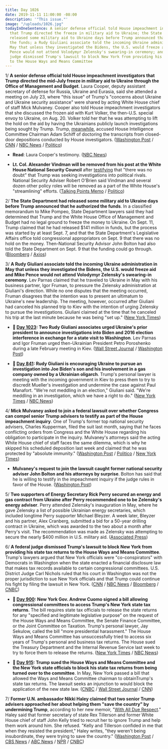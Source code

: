 ```yaml
---
title: Day 1026
date: 2019-11-11 11:00:00 -08:00
description: '"This issue."'
image: "/uploads/1026.jpg"
todayInOneSentence: A senior defense official told House impeachment investigators
  that Trump directed the freeze in military aid to Ukraine; the State Department
  released some military aid to Ukraine days before Trump announced that he authorized
  the funds; a Rudy Giuliani associate told the incoming Ukraine administration in
  May that unless they investigated the Bidens, the U.S. would freeze aid and Mike
  Pence would not attend Volodymyr Zelensky's swearing-in ceremony; and a federal
  judge dismissed Trump's lawsuit to block New York from providing his state tax returns
  to the House Ways and Means Committee
---
```


1/ **A senior defense official told House impeachment investigators that Trump directed the mid-July freeze in military aid to Ukraine through the Office of Management and Budget**. Laura Cooper, deputy assistant secretary of defense for Russia, Ukraine and Eurasia, said she attended a meeting on July 23, where "this issue" of Trump's "concerns about Ukraine and Ukraine security assistance" were shared by acting White House chief of staff Mick Mulvaney. Cooper also told House impeachment investigators that she discussed the frozen aid with Kurt Volker, the then-U.S. special envoy to Ukraine, on Aug. 20. Volker told her that he was attempting to lift the hold on the aid by having the Ukrainians publicly launch investigations being sought by Trump. Trump, [meanwhile](https://twitter.com/realDonaldTrump/status/1193896275093184512), accused House Intelligence Committee Chairman Adam Schiff of doctoring the transcripts from closed-door depositions conducted by House investigators. ([Washington Post](https://www.washingtonpost.com/politics/trump-impeachment-inquiry-live-updates/2019/11/11/bb1f0d60-0472-11ea-8292-c46ee8cb3dce_story.html) / [CNN](https://www.cnn.com/2019/11/11/politics/laura-cooper-tanscript-released/index.html) / [NBC News](https://www.nbcnews.com/politics/trump-impeachment-inquiry/pentagon-official-testifies-trump-directed-freeze-aid-ukraine-n1080256) / [Politico](https://www.politico.com/news/2019/11/11/what-laura-cooper-told-impeachment-investigators-069364))

* **Read**: Laura Cooper's testimony. ([NBC News](https://www.nbcnews.com/politics/trump-impeachment-inquiry/read-transcript-pentagon-official-laura-cooper-s-impeachment-testimony-n1080231))

* **Lt. Col. Alexander Vindman will be removed from his post at the White House National Security Council** after [testifying](https://whatthefuckjusthappenedtoday.com/2019/11/08/day-1023/#1-the-top-ukraine-expert-at-the-nati) that "there was no doubt" that Trump was seeking investigations into political rivals. National Security Adviser Robert O'Brien said Vindman and several dozen other policy roles will be removed as a part of the White House's "streamlining" efforts. ([Talking Points Memo](https://talkingpointsmemo.com/news/national-sec-adviser-top-impeachment-probe-witness-to-be-removed-from-wh-council) / [Politico](https://www.politico.com/news/2019/11/11/trump-plan-shrink-nsc-staff-069317))

2/ **The State Department had released some military aid to Ukraine days before Trump announced that he authorized the funds**. In a classified memorandum to Mike Pompeo, State Department lawyers said they had determined that Trump and the White House Office of Management and Budget had no legal ground to freeze the money to Ukraine. On Sept. 11, Trump claimed that he had released $141 million in funds, but the process was started by at least Sept. 7, and that the State Department's Legislative Affairs office told congressional appropriators on Sept. 9 that there was no hold on the money. Then-National Security Advisor John Bolton had also told the State Department on Sept. 9 that the funding could go through. ([Bloomberg](https://www.bloomberg.com/news/articles/2019-11-09/state-department-freed-ukraine-money-before-trump-says-he-did) / [Axios](https://www.axios.com/trump-impeachment-ukraine-military-aid-a9be7c06-3ea5-4d9b-801a-1cdf6877cc31.html))

3/ **A Rudy Giuliani associate told the incoming Ukraine administration in May that unless they investigated the Bidens, the U.S. would freeze aid and Mike Pence would not attend Volodymyr Zelensky's swearing-in ceremony**. Lev Parnas claimed that he traveled to Ukraine in May with his business partner, Igor Fruman, to pressure the Zelensky administration at Giuliani's direction. While no one disputes that the meeting occurred, Fruman disagrees that the intention was to present an ultimatum to Ukraine's new leadership. The meeting, however, occurred after Giuliani had canceled his planned trip to Kiev with the intention of urging Zelensky to pursue the investigations. Giuliani claimed at the time that he canceled his trip at the last minute because he was being "set up." ([New York Times](https://www.nytimes.com/2019/11/10/nyregion/trump-ukraine-parnas-fruman.html))

* **📌 [Day 1023](https://whatthefuckjusthappenedtoday.com/2019/11/08/day-1023/#two-rudy-giuliani-associates-urged-u): Two Rudy Giuliani associates urged Ukraine's prior president to announce investigations into Biden and 2016 election interference in exchange for a state visit to Washington**. Lev Parnas and Igor Fruman urged then-Ukrainian President Petro Poroshenko during a late February meeting in Kiev. ([Wall Street Journal](https://www.wsj.com/articles/giuliani-associates-urged-ukraines-prior-president-to-open-biden-election-probes-11573247707) / [Washington Post](https://www.washingtonpost.com/national-security/giuliani-associates-pressed-past-president-of-ukraine-to-announce-biden-investigation-in-exchange-for-state-visit/2019/11/08/193b69a4-0273-11ea-8bab-0fc209e065a8_story.html))

* **📌 [Day 841](https://whatthefuckjusthappenedtoday.com/2019/05/10/day-841/): Rudy Giuliani is encouraging Ukraine to pursue an investigation into Joe Biden's son and his involvement in a gas company owned by a Ukrainian oligarch**. Trump's personal lawyer is meeting with the incoming government in Kiev to press them to try to discredit Mueller's investigation and undermine the case against Paul Manafort. "We're not meddling in an election," Giuliani said. "We're meddling in an investigation, which we have a right to do." ([New York Times](https://www.nytimes.com/2019/05/09/us/politics/giuliani-ukraine-trump.html) / [NBC News](https://www.nbcnews.com/politics/meet-the-press/team-trump-wants-another-foreign-government-s-help-2020-n1004191))

4/ **Mick Mulvaney asked to join a federal lawsuit over whether Congress can compel senior Trump advisers to testify as part of the House impeachment inquiry**. One of Trump's former top national security advisers, Charles Kupperman, filed the suit last month, saying that he faces conflicting orders from Congress and the White House regarding his obligation to participate in the inquiry. Mulvaney's attorneys said the acting White House chief of staff faces the same dilemma, which is why he skipped his scheduled deposition last week and claimed that he was protected by "absolute immunity." ([Washington Post](https://www.washingtonpost.com/politics/2019/11/09/mulvaney-asks-join-lawsuit-over-conflicting-demands-impeachment-testimony/) / [Politico](https://www.politico.com/news/2019/11/08/mulvaney-kupperman-suit-068305) / [New York Times](https://www.nytimes.com/2019/11/09/us/politics/mulvaney-trump-impeachment-subpoenas.html))

* **Mulvaney's request to join the lawsuit caught former national security adviser John Bolton and his attorneys by surprise**. Bolton has said that he is willing to testify in the impeachment inquiry if the judge rules in favor of the House. ([Washington Post](https://www.washingtonpost.com/politics/mulvaneys-move-to-join-impeachment-testimony-lawsuit-rankles-bolton-allies/2019/11/10/06f3553a-0332-11ea-8bab-0fc209e065a8_story.html))

5/ **Two supporters of Energy Secretary Rick Perry secured an energy and gas contract from Ukraine after Perry recommended one to be Zelensky's energy adviser**. Perry attended Zelensky's inauguration in May, where he gave Zelensky a list of possible Ukrainian energy secretaries, which included longtime Perry supporter Michael Bleyzer. A week later, Bleyzer and his partner, Alex Cranberg, submitted a bid for a 50-year drilling contract in Ukraine, which was awarded to the two about a month after Perry's visit. The recommendation was made as Zelensky was attempting to secure the nearly $400 million in U.S. military aid. ([Associated Press](https://apnews.com/6d8ae551fb884371a2a592ed85a74426))

6/ **A federal judge dismissed Trump's lawsuit to block New York from providing his state tax returns to the House Ways and Means Committee**. Trump's lawyers argued that New York officials were "co-conspirators" with Democrats in Washington when the state enacted a financial disclosure law that makes tax records available to certain congressional committees. U.S. District Judge Carl Nichols ruled that his court in Washington was not the proper jurisdiction to sue New York officials and that Trump could continue his fight by filing the lawsuit in New York. ([CNN](https://www.cnn.com/2019/11/11/politics/donald-trump-tax-returns/index.html) / [NBC News](https://www.nbcnews.com/politics/donald-trump/judges-tosses-out-trump-s-lawsuit-block-house-committee-getting-n1080076) / [Bloomberg](https://www.bloomberg.com/news/articles/2019-11-11/trump-loses-fight-to-stop-ny-from-giving-tax-returns-to-house) / [CNBC](https://www.cnbc.com/2019/11/11/trump-loses-challenge-to-new-york-law-allowing-tax-returns-release.html))

* **📌 [Day 900](https://whatthefuckjusthappenedtoday.com/2019/07/08/day-900/#1-new-york-gov-andrew-cuomo-signed-a): New York Gov. Andrew Cuomo signed a bill allowing congressional committees to access Trump's New York state tax returns**. The bill requires state tax officials to release the state returns for any "specified and legitimate legislative purpose" on the request of the House Ways and Means Committee, the Senate Finance Committee, or the Joint Committee on Taxation. Trump's personal lawyer, Jay Sekulow, called the bill "more presidential harassment." The House Ways and Means Committee has unsuccessfully tried to access six years of Trump's personal and business tax returns. The House sued the Treasury Department and the Internal Revenue Service last week to try to force them to release the returns. ([New York Times](https://www.nytimes.com/2019/07/08/nyregion/trump-ny-taxes-cuomo.html) / [NBC News](https://www.nbcnews.com/politics/donald-trump/ny-gov-cuomo-signs-bill-allowing-congress-access-trump-s-n1027396))

* **📌 [Day 915](https://whatthefuckjusthappenedtoday.com/2019/07/23/day-915/#1-trump-sued-the-house-ways-and-mean): Trump sued the House Ways and Means Committee and the New York state officials to block his state tax returns from being turned over to the committee**. In May, New York passed a bill that allowed the Ways and Means Committee chairman to obtainTrump's state tax returns. The lawsuit seeks an injunction to would block the application of the new state law. ([CNBC](https://www.cnbc.com/2019/07/23/trump-sues-house-ways-and-means-panel-to-block-disclosure-of-his-tax-returns.html) / [Wall Street Journal](https://www.wsj.com/articles/trump-sues-house-panel-new-york-officials-to-protect-his-state-tax-returns-11563907003) / [CNN](https://www.cnn.com/2019/07/23/politics/trump-sues-tax-returns/index.html))

7/ **Former U.N. ambassador Nikki Haley claimed that two senior Trump advisers approached her about helping them "save the country" by undermining Trump**, according to her new memoir, "[With All Due Respect](https://amzn.to/2NF1vnw)." Haley said that former secretary of state Rex Tillerson and former White House chief of staff John Kelly tried to recruit her to ignore Trump and help them work around him. She refused. "Kelly and Tillerson confided in me that when they resisted the president," Haley writes, "they weren't being insubordinate, they were trying to save the country." ([Washington Post](https://www.washingtonpost.com/politics/nikki-haley-claims-top-aides-tried-to-recruit-her-to-save-the-country-by-undermining-trump/2019/11/10/f92bac88-0267-11ea-9518-1e76abc088b6_story.html) / [CBS News](https://www.cbsnews.com/news/nikky-haley-was-asked-by-cabinet-members-john-kelly-and-rex-tillerson-to-take-sides-against-president-trump/) / [ABC News](https://abcnews.go.com/Politics/wireStory/memoir-haley-alleges-disloyalty-trump-team-66893482) / [NPR](https://www.npr.org/2019/11/11/776298838/in-memoir-nikki-haley-hammers-white-house-team-but-pledges-allegiance-to-trump) / [CNBC](https://www.cnbc.com/2019/11/10/nikki-haley-claims-kelly-and-tillerson-tried-to-undermine-trump.html))